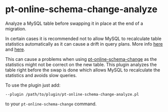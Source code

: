 pt-online-schema-change-analyze
===============================

Analyze a MySQL table before swapping it in place at the end of a migration.

In certain cases it is recommended not to allow MySQL to recalculate table statistics automatically as it can cause a drift in query plans. More info [here](http://www.mysqlperformanceblog.com/2011/10/06/when-does-innodb-update-table-statistics-and-when-it-can-bite/) and [here](http://www.mysqlperformanceblog.com/2013/12/03/innodb_stats_on_metadata-slow-queries-information_schema/).

This can cause a problems when using [pt-online-schema-change](http://www.percona.com/doc/percona-toolkit/2.2/pt-online-schema-change.html) as the statistics might not be correct on the new table. This plugin analyzes the table right before the swap is done which allows MySQL to recalculate the statistics and avoids slow queries.

To use the plugin just add:
```
--plugin /path/to/plugin/pt-online-schema-change-analyze.pl
```
to your `pt-online-schema-change` command.
